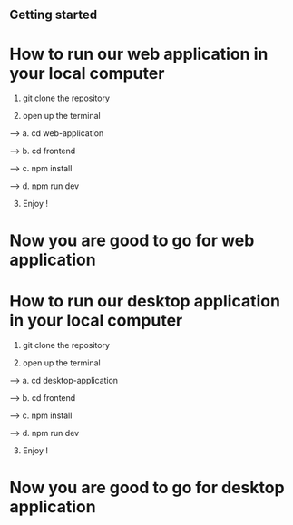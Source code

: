 ## Getting started

# How to run our web application in your local computer 

1. git clone the repository

2. open up the terminal

--> a. cd web-application

--> b. cd frontend

--> c. npm install 

--> d. npm run dev

3. Enjoy !

# Now you are good to go for web application

# How to run our desktop application in your local computer 

1. git clone the repository

2. open up the terminal

--> a. cd desktop-application

--> b. cd frontend

--> c. npm install 

--> d. npm run dev

3. Enjoy !

# Now you are good to go for desktop application